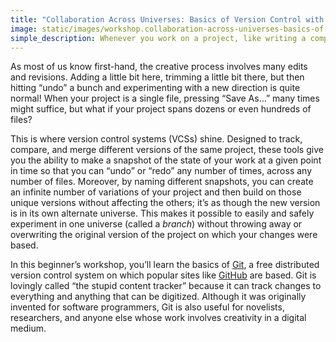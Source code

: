 ```yaml
---
title: "Collaboration Across Universes: Basics of Version Control with Git"
image: static/images/workshop.collaboration-across-universes-basics-of-version-control-with-git.square.jpg
simple_description: Whenever you work on a project, like writing a computer program or designing a new poster, it's helpful to have a history of all the changes you made so that you can go back to a previous version if you need to undo a mistake or want to try going in a different direction without throwing away the work you've already done. One of the most powerful tools for doing this is called Git, which is the Free Software program that makes popular Web and code hosting sites like GitHub.com so versatile. This workshop will show you how to use Git so that you can save different versions of your projects without resorting to filenames like "my-project-draft-1" or "my-project-draft-2," share specific revisions of your work with others, and make it easy to merge your work with the work other people do if they're also using Git.
---
```


As most of us know first-hand, the creative process involves many edits and revisions. Adding a little bit here, trimming a little bit there, but then hitting &ldquo;undo&rdquo; a bunch and experimenting with a new direction is quite normal! When your project is a single file, pressing &ldquo;Save As&hellip;&rdquo; many times might suffice, but what if your project spans dozens or even hundreds of files?

This is where version control systems (VCSs) shine. Designed to track, compare, and merge different versions of the same project, these tools give you the ability to make a snapshot of the state of your work at a given point in time so that you can &ldquo;undo&rdquo; or &ldquo;redo&rdquo; any number of times, across any number of files. Moreover, by naming different snapshots, you can create an infinite number of variations of your project and then build on those unique versions without affecting the others; it&rsquo;s as though the new version is in its own alternate universe. This makes it possible to easily and safely experiment in one universe (called a *branch*) without throwing away or overwriting the original version of the project on which your changes were based.

In this beginner&rsquo;s workshop, you&rsquo;ll learn the basics of [Git](https://git-scm.com/), a free distributed version control system on which popular sites like [GitHub](https://github.com/) are based. Git is lovingly called &ldquo;the stupid content tracker&rdquo; because it can track changes to everything and anything that can be digitized. Although it was originally invented for software programmers, Git is also useful for novelists, researchers, and anyone else whose work involves creativity in a digital medium.


